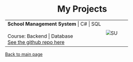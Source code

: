 
<h1 align="center">My Projects</h1>
<table>
  <tr>
    <td width="80%">
      <b>School Management System</b> | C# | SQL<br />
      <br />
      Course: Backend | Database<br />
      <a href="https://github.com/Bruce-Placathose/Cumulative-assignment">See the github repo here</a>
    </td>
    <td><image alt="SU" src="./assets/githubLogo.png" /></td>
  </tr>
 
</table>


[Back to main page](./index.markdown)